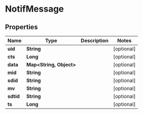 
# NotifMessage

## Properties
Name | Type | Description | Notes
------------ | ------------- | ------------- | -------------
**uid** | **String** |  |  [optional]
**cts** | **Long** |  |  [optional]
**data** | **Map&lt;String, Object&gt;** |  |  [optional]
**mid** | **String** |  |  [optional]
**sdid** | **String** |  |  [optional]
**mv** | **String** |  |  [optional]
**sdtid** | **String** |  |  [optional]
**ts** | **Long** |  |  [optional]



